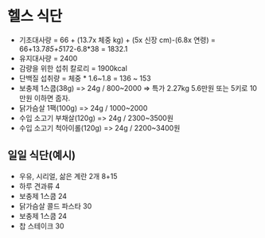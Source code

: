 # 헬스 식단

- 기초대사량 = 66 + (13.7x 체중 kg) + (5x 신장 cm)-(6.8x 연령) = 66+13.7*85+5*172-6.8*38 = 1832.1
- 유지대사량 = 2400
- 감량을 위한 섭취 칼로리 = 1900kcal
- 단백질 섭취량 = 체중 * 1.6~1.8 = 136 ~ 153
- 보충제 1스쿱(38g) => 24g / 800~2000 => 특가 2.27kg 5.6만원 또는 5키로 10만원 이하면 줍자.
- 닭가슴살 1팩(100g) => 24g / 1000~2000
- 수입 소고기 부채살(120g) => 24g / 2300~3500원
- 수입 소고기 척아이롤(120g) => 24g / 2200~3400원

## 일일 식단(예시)

- 우유, 시리얼, 삶은 계란 2개  8+15
- 하루 견과류 4
- 보충제 1스쿱 24
- 닭가슴살 콜드 파스타 30
- 보충제 1스쿱 24
- 찹 스테이크 30
